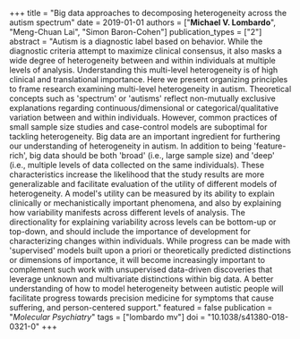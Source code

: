 +++
title = "Big data approaches to decomposing heterogeneity across the autism spectrum"
date = 2019-01-01
authors = ["**Michael V. Lombardo**", "Meng-Chuan Lai", "Simon Baron-Cohen"]
publication_types = ["2"]
abstract = "Autism is a diagnostic label based on behavior. While the diagnostic criteria attempt to maximize clinical consensus, it also masks a wide degree of heterogeneity between and within individuals at multiple levels of analysis. Understanding this multi-level heterogeneity is of high clinical and translational importance. Here we present organizing principles to frame research examining multi-level heterogeneity in autism. Theoretical concepts such as 'spectrum' or 'autisms' reflect non-mutually exclusive explanations regarding continuous/dimensional or categorical/qualitative variation between and within individuals. However, common practices of small sample size studies and case-control models are suboptimal for tackling heterogeneity. Big data are an important ingredient for furthering our understanding of heterogeneity in autism. In addition to being 'feature-rich', big data should be both 'broad' (i.e., large sample size) and 'deep' (i.e., multiple levels of data collected on the same individuals). These characteristics increase the likelihood that the study results are more generalizable and facilitate evaluation of the utility of different models of heterogeneity. A model's utility can be measured by its ability to explain clinically or mechanistically important phenomena, and also by explaining how variability manifests across different levels of analysis. The directionality for explaining variability across levels can be bottom-up or top-down, and should include the importance of development for characterizing changes within individuals. While progress can be made with 'supervised' models built upon a priori or theoretically predicted distinctions or dimensions of importance, it will become increasingly important to complement such work with unsupervised data-driven discoveries that leverage unknown and multivariate distinctions within big data. A better understanding of how to model heterogeneity between autistic people will facilitate progress towards precision medicine for symptoms that cause suffering, and person-centered support."
featured = false
publication = "*Molecular Psychiatry*"
tags = ["lombardo mv"]
doi = "10.1038/s41380-018-0321-0"
+++

